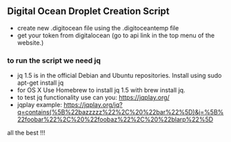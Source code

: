 ## Digital Ocean Droplet Creation Script

- create new .digitocean file using the .digitoceantemp file
- get your token from digitalocean (go to api link in the top menu of the website.)

### to run the script we need jq

- jq 1.5 is in the official Debian and Ubuntu repositories. Install using sudo apt-get install jq
- for OS X Use Homebrew to install jq 1.5 with brew install jq.
- to test jq functionality use can you: https://jqplay.org/
- jqplay example: https://jqplay.org/jq?q=contains(%5B%22bazzzzz%22%2C%20%22bar%22%5D)&j=%5B%22foobar%22%2C%20%22foobaz%22%2C%20%22blarp%22%5D


all the best !!!